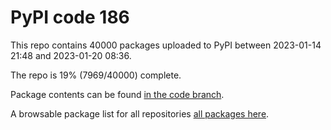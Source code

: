# PyPI code 186

This repo contains 40000 packages uploaded to PyPI between 
2023-01-14 21:48 and 2023-01-20 08:36.

The repo is 19% (7969/40000) complete.

Package contents can be found [in the code branch](https://github.com/pypi-data/pypi-mirror-186/tree/code/packages).

A browsable package list for all repositories [all packages here](https://pypi-data.github.io/website/repositories/pypi-mirror-186).


